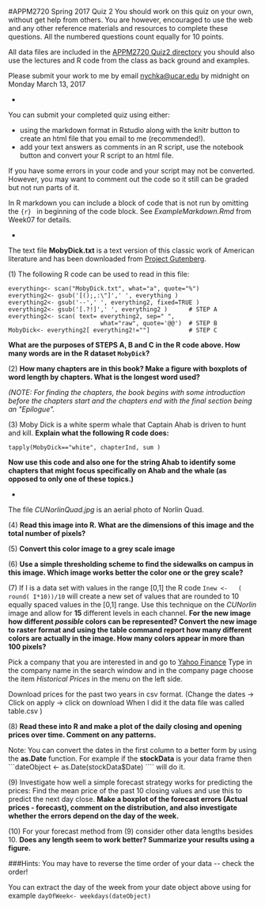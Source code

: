#APPM2720  Spring 2017 Quiz 2
You should work on this quiz on your own, without 
get help from others. You are however, encouraged to use the web and any other reference materials and resources to complete these questions. All the numbered questions count equally for 10 points.  

All data files are included in the [APPM2720 Quiz2 directory](http://www.image.ucar.edu/~nychka/Temp/APPM2720/Quiz2) you should also use the lectures and  R code from the class as back ground and examples. 

Please submit your work to me by email <nychka@ucar.edu> by midnight  on Monday March 13, 2017

-
You can submit your completed quiz using either: 

-  using the markdown format in Rstudio along with the knitr button to create an html file that you email to me (recommended!). 
-  add your text answers as comments in an R script, use the notebook button and convert your R script to an html file.

If you have some errors in your code and your script may  not be converted. However, you may want to  comment out the code so it still can be graded but not run parts of it.  

In R markdown you can include a block of code that is not run by 
 omitting  the  ```{r} ``` in beginning of the code block. See 
 *ExampleMarkdown.Rmd* from Week07 for details. 
  
-
The text file  **MobyDick.txt** is a text version of this classic work of American literature and has been downloaded from [Project Gutenberg](http://www.gutenberg.org).

(1) The following R code can be  used to read in this file:

```
everything<- scan("MobyDick.txt", what="a", quote="%")
everything2<- gsub('[();,:\"]',' ', everything )
everything2<- gsub('--',' ', everything2, fixed=TRUE )
everything2<- gsub('[.?!]',' ', everything2 )      # STEP A
everything2<- scan( text= everything2, sep=" ",
                          what="raw", quote='@@')  # STEP B
MobyDick<- everything2[ everything2!=""]           # STEP C
```

**What are the purposes of STEPS A, B  and C in the R code above. 
How many  words are in the  R dataset ```MobyDick```?**


(2) **How many chapters are in this book? Make a figure with  boxplots of word length by chapters. What is the longest word used?**

*(NOTE: 
For finding the chapters, the book begins with some introduction before the chapters start and the chapters end with the final section being an "Epilogue".* 

(3) Moby Dick is a white sperm whale that Captain Ahab is driven to hunt and kill. **Explain what the  following R code  does:**

```
tapply(MobyDick=="white", chapterInd, sum )
```

**Now use this code and also one for the string Ahab to identify some chapters that might focus specifically on Ahab and the whale (as opposed to only one of these topics.)**

-

The file *CUNorlinQuad.jpg* is an aerial photo of
Norlin Quad.

(4) **Read this image into R. What are the dimensions of this image and the total number of pixels?**  

(5) **Convert this color image to a grey scale image**

(6) **Use a simple thresholding scheme to find the sidewalks on campus in this image. Which image works better the color one or the grey scale?**

(7) If I is a data set with values in the range [0,1] the R code 
``` Inew <-   ( round( I*10))/10 ``` will create a new set of values that are rounded to 10 equally spaced values in the [0,1]
range. Use this technique on the *CUNorlin* image  and allow for **15** different levels in each channel.  **For the new image how different *possible* colors can be represented? Convert the new image to raster format and using the table command report how many different colors are actually in the image. How many colors appear in more than 100 pixels?**

 Pick a company that you are interested in and go to 
 [Yahoo Finance](http://finance.yahoo.com/)
 Type in the company name in the search window and in the company page choose the item *Historical Prices* in the menu on the left side. 

Download prices for the past two years in csv format. 
 (Change the dates -> Click on apply -> click on download 
 When I did it the data file was called table.csv
 )

(8) **Read these into R and  make a plot of the daily closing and opening prices over time. Comment on any patterns.**

Note: You can convert the dates in the first column to a better form by using the **as.Date** function. For example if the **stockData** is your data frame  then ```dateObject <- as.Date(stockData$Date) ```` will do it.  

(9) Investigate how well a simple forecast strategy works for predicting the prices: Find the mean price of the past 10 closing values and use this to predict the next day close. **Make a boxplot of the forecast errors (Actual prices - forecast), comment on the distribution, and also investigate whether the errors depend on the day of the week.** 

(10) For your forecast method from (9) consider other data lengths besides 10. **Does any length seem to work better? Summarize your results using a figure.**  

###Hints:
You may have to reverse the time order of your data -- check the order!

You can extract the day of the week from your date object above using for example ``` dayOfWeek<- weekdays(dateObject) ```



  







 

 